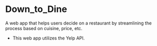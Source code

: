 # Down_to_Dine
A web app that helps users decide on a restaurant by streamlining the process based on cuisine, price, etc.
- This web app utilizes the Yelp API.
